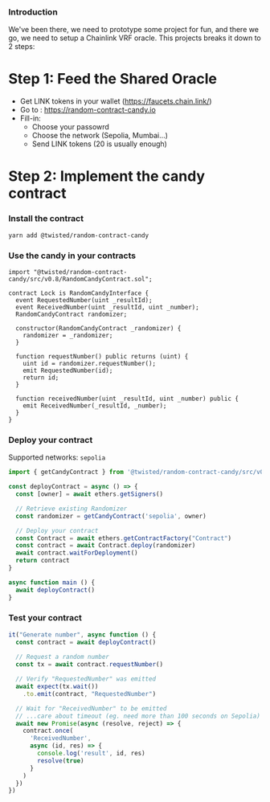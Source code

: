 ### Introduction

We've been there, we need to prototype some project for fun, and there we go, we need to setup a Chainlink VRF oracle.
This projects breaks it down to 2 steps:

# Step 1: Feed the Shared Oracle

- Get LINK tokens in your wallet (https://faucets.chain.link/)
- Go to : https://random-contract-candy.io
- Fill-in:
  - Choose your passowrd
  - Choose the network (Sepolia, Mumbai...)
  - Send LINK tokens (20 is usually enough)

# Step 2: Implement the candy contract

### Install the contract

`yarn add @twisted/random-contract-candy`

### Use the candy in your contracts

```solidity
import "@twisted/random-contract-candy/src/v0.8/RandomCandyContract.sol";

contract Lock is RandomCandyInterface {
  event RequestedNumber(uint _resultId);
  event ReceivedNumber(uint _resultId, uint _number);
  RandomCandyContract randomizer;

  constructor(RandomCandyContract _randomizer) {
    randomizer = _randomizer;
  }

  function requestNumber() public returns (uint) {
    uint id = randomizer.requestNumber();
    emit RequestedNumber(id);
    return id;
  }

  function receivedNumber(uint _resultId, uint _number) public {
    emit ReceivedNumber(_resultId, _number);
  }
}
```

### Deploy your contract

Supported networks: `sepolia`

```ts
import { getCandyContract } from '@twisted/random-contract-candy/src/v0.8/getter'

const deployContract = async () => {
  const [owner] = await ethers.getSigners()

  // Retrieve existing Randomizer
  const randomizer = getCandyContract('sepolia', owner)

  // Deploy your contract
  const Contract = await ethers.getContractFactory("Contract")
  const contract = await Contract.deploy(randomizer)
  await contract.waitForDeployment()
  return contract
}

async function main () {
  await deployContract()
}
```

### Test your contract

```ts
it("Generate number", async function () {
  const contract = await deployContract()
  
  // Request a random number
  const tx = await contract.requestNumber()

  // Verify "RequestedNumber" was emitted
  await expect(tx.wait())
    .to.emit(contract, "RequestedNumber")

  // Wait for "ReceivedNumber" to be emitted
  // ...care about timeout (eg. need more than 100 seconds on Sepolia)
  await new Promise(async (resolve, reject) => {
    contract.once(
      'ReceivedNumber',
      async (id, res) => {
        console.log('result', id, res)
        resolve(true)
      }
    )
  })
})
```
